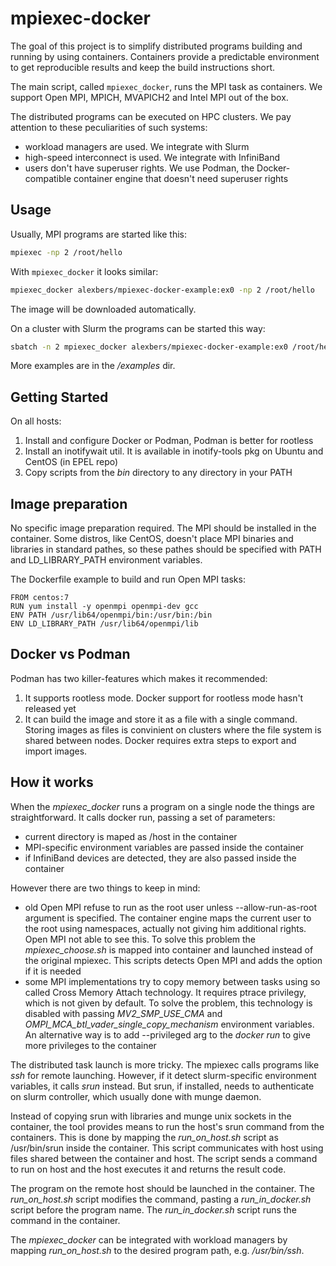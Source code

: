 # mpiexec-docker

The goal of this project is to simplify distributed programs building and running by using containers. Containers provide a predictable environment to get reproducible results and keep the build instructions short.

The main script, called `mpiexec_docker`, runs the MPI task as containers. We support Open MPI, MPICH, MVAPICH2 and Intel MPI out of the box.

The distributed programs can be executed on HPC clusters. We pay attention to these peculiarities of such systems:

- workload managers are used. We integrate with Slurm
- high-speed interconnect is used. We integrate with InfiniBand
- users don't have superuser rights. We use Podman, the Docker-compatible container engine that doesn't need superuser rights

## Usage
Usually, MPI programs are started like this: 
```bash
mpiexec -np 2 /root/hello
```

With `mpiexec_docker` it looks similar:
```bash
mpiexec_docker alexbers/mpiexec-docker-example:ex0 -np 2 /root/hello
```

The image will be downloaded automatically.

On a cluster with Slurm the programs can be started this way:
```bash
sbatch -n 2 mpiexec_docker alexbers/mpiexec-docker-example:ex0 /root/hello
```

More examples are in the */examples* dir.

## Getting Started
On all hosts:
1. Install and configure Docker or Podman, Podman is better for rootless
2. Install an inotifywait util. It is available in inotify-tools pkg on Ubuntu and CentOS (in EPEL repo)
3. Copy scripts from the _bin_ directory to any directory in your PATH

## Image preparation

No specific image preparation required. The MPI should be installed in the container. Some distros, like CentOS, doesn't place MPI binaries and libraries in standard pathes, so these pathes should be specified with PATH and LD_LIBRARY_PATH environment variables.

The Dockerfile example to build and run Open MPI tasks:

```
FROM centos:7
RUN yum install -y openmpi openmpi-dev gcc
ENV PATH /usr/lib64/openmpi/bin:/usr/bin:/bin
ENV LD_LIBRARY_PATH /usr/lib64/openmpi/lib
```

## Docker vs Podman

Podman has two killer-features which makes it recommended:
1. It supports rootless mode. Docker support for rootless mode hasn't released yet
2. It can build the image and store it as a file with a single command. Storing images as files is convinient on clusters where the file system is shared between nodes. Docker requires extra steps to export and import images.

## How it works

When the _mpiexec_docker_ runs a program on a single node the things are straightforward. It calls docker run, passing a set of parameters:

- current directory is maped as /host in the container
- MPI-specific environment variables are passed inside the container
- if InfiniBand devices are detected, they are also passed inside the container

However there are two things to keep in mind:

- old Open MPI refuse to run as the root user unless --allow-run-as-root argument is specified. The container engine maps the current user to the root using namespaces, actually not giving him additional rights. Open MPI not able to see this. To solve this problem the _mpiexec_choose.sh_ is mapped into container and launched instead of the original mpiexec. This scripts detects Open MPI and adds the option if it is needed
- some MPI implementations try to copy memory between tasks using so called Cross Memory Attach technology. It requires ptrace privilegy, which is not given by default. To solve the problem, this technology is disabled with passing *MV2_SMP_USE_CMA* and *OMPI_MCA_btl_vader_single_copy_mechanism* environment variables. An alternative way is to add --privileged arg to the *docker run* to give more privileges to the container

The distributed task launch is more tricky. The mpiexec calls programs like *ssh* for remote launching. However, if it detect slurm-specific environment variables, it calls *srun* instead. But srun, if installed, needs to authenticate on slurm controller, which usually done with munge daemon. 

Instead of copying srun with libraries and munge unix sockets in the container, the tool provides means to run the host's srun command from the containers. This is done by mapping the *run_on_host.sh* script as /usr/bin/srun inside the container. This script communicates with host using files shared between the container and host. The script sends a command to run on host and the host executes it and returns the result code.

The program on the remote host should be launched in the container. The *run_on_host.sh* script modifies the command, pasting a *run_in_docker.sh* script before the program name. The *run_in_docker.sh* script runs the command in the container.

The *mpiexec_docker* can be integrated with workload managers by mapping *run_on_host.sh* to the desired program path, e.g. */usr/bin/ssh*.

